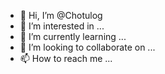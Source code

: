 - 👋 Hi, I’m @Chotulog
- 👀 I’m interested in ...
- 🌱 I’m currently learning ...
- 💞️ I’m looking to collaborate on ...
- 📫 How to reach me ...

<!---
Chotulog/Chotulog is a ✨ special ✨ repository because its `README.md` (this file) appears on your GitHub profile.
You can click the Preview link to take a look at your changes.
--->
